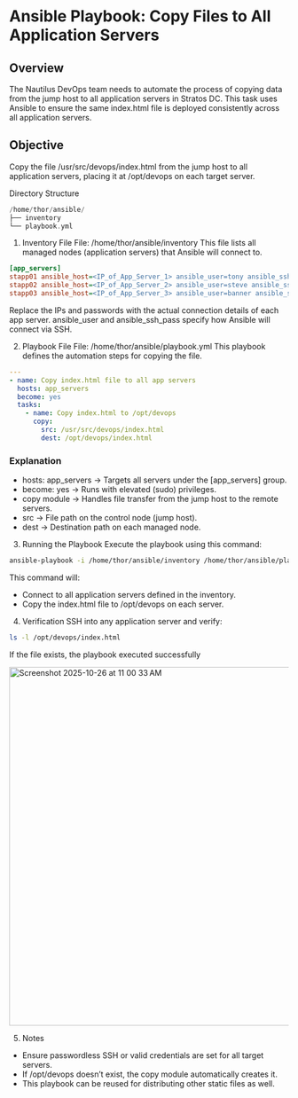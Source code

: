 # Ansible Playbook: Copy Files to All Application Servers

## Overview
The Nautilus DevOps team needs to automate the process of copying data from the jump host to all application servers in Stratos DC.
This task uses Ansible to ensure the same index.html file is deployed consistently across all application servers.

## Objective
Copy the file /usr/src/devops/index.html from the jump host to all application servers, placing it at /opt/devops on each target server.

Directory Structure
```swift
/home/thor/ansible/
├── inventory
└── playbook.yml
```
1. Inventory File
File: /home/thor/ansible/inventory
This file lists all managed nodes (application servers) that Ansible will connect to.
```ini
[app_servers]
stapp01 ansible_host=<IP_of_App_Server_1> ansible_user=tony ansible_ssh_pass=<password>
stapp02 ansible_host=<IP_of_App_Server_2> ansible_user=steve ansible_ssh_pass=<password>
stapp03 ansible_host=<IP_of_App_Server_3> ansible_user=banner ansible_ssh_pass=<password>
```
Replace the IPs and passwords with the actual connection details of each app server.
ansible_user and ansible_ssh_pass specify how Ansible will connect via SSH.

2. Playbook File
File: /home/thor/ansible/playbook.yml
This playbook defines the automation steps for copying the file.
```yaml
---
- name: Copy index.html file to all app servers
  hosts: app_servers
  become: yes
  tasks:
    - name: Copy index.html to /opt/devops
      copy:
        src: /usr/src/devops/index.html
        dest: /opt/devops/index.html
```
### Explanation
  - hosts: app_servers → Targets all servers under the [app_servers] group.
  - become: yes → Runs with elevated (sudo) privileges.
  - copy module → Handles file transfer from the jump host to the remote servers.
  - src → File path on the control node (jump host).
  - dest → Destination path on each managed node.

3. Running the Playbook
Execute the playbook using this command:
```bash
ansible-playbook -i /home/thor/ansible/inventory /home/thor/ansible/playbook.yml
```
This command will:
  - Connect to all application servers defined in the inventory.
  - Copy the index.html file to /opt/devops on each server.

4. Verification
SSH into any application server and verify:
```bash
ls -l /opt/devops/index.html
```
If the file exists, the playbook executed successfully 

<img width="1690" height="647" alt="Screenshot 2025-10-26 at 11 00 33 AM" src="https://github.com/user-attachments/assets/c2139984-c55b-4fcd-a9e7-e45f10c5c7ee" />

5. Notes
  - Ensure passwordless SSH or valid credentials are set for all target servers.
  - If /opt/devops doesn’t exist, the copy module automatically creates it.
  - This playbook can be reused for distributing other static files as well.
